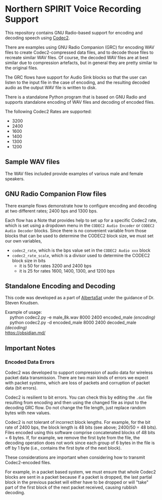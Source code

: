# Northern SPIRIT Voice Recording Support

This repository contains GNU Radio-based support for encoding and decoding speech using [Codec2](https://en.wikipedia.org/wiki/Codec_2).

There are examples using GNU Radio Companion (GRC) for encoding WAV files to create Codec2-compressed data files, and to decode those files to recreate similar WAV files. Of course, the decoded WAV files are at best similar due to compression artefacts, but in general they are pretty similar to the original files.

The GRC flows have support for Audio Sink blocks so that the user can listen to the input file in the case of encoding, and the resulting decoded audio as the output WAV file is written to disk.

There is a standalone Python program that is based on GNU Radio and supports standalone encoding of WAV files and decoding of encoded files.

The following Codec2 Rates are supported:
   * 3200
   * 2400
   * 1600
   * 1400
   * 1300
   * 1200
   
## Sample WAV files

The WAV files included provide examples of various male and female speakers.

## GNU Radio Companion Flow files

There example flows demonstrate how to configure encoding and decoding at two different rates; 2400 bps and 1300 bps.

Each flow has a Note that provides help to set up for a specific Codec2 rate, which is set using a dropdown menu in the `CODEC2 Audio Encoder` or `CODEC2 Audio Decoder` blocks. Since there is no convenient variable from those blocks that can be used to determine the CODEC2 block size, we must set our own variables,
   * `codec2_rate`, which is the bps value set in the `CODEC2 Audio xxx` block
   * `codec2_rate_scale`, which is a divisor used to determine the CODEC2 block size in bits
      * it is 50 for rates 3200 and 2400 bps
      * it is 25 for rates 1600, 1400, 1300, and 1200 bps
      
## Standalone Encoding and Decoding

This code was developed as a part of [AlbertaSat](https://albertasat.ca/) under the guidance of Dr. Steven Knudsen.

Example of usage:<br>
&nbsp;&nbsp;&nbsp;&nbsp;python codec2.py -e male_8k.wav 8000 2400 encoded_male <em>(encoding)</em><br>
&nbsp;&nbsp;&nbsp;&nbsp;python codec2.py -d encoded_male 8000 2400 decoded_male <em>(decoding)</em><br>
https://obsidian.md/

## Important Notes

### Encoded Data Errors

Codec2 was developed to support compression of audio data for wireless packet data transmission. There are two main kinds of errors we expect with packet systems, which are loss of packets and corruption of packet data (bit errors).

Codec2 is resilient to bit errors. You can check this by editing the `.dat` file resulting from encoding and then using the changed file as input to the decoding GRC flow. Do not change the file length, just replace random bytes with new values. 

Codec2 is not tolerant of incorrect block lengths. For example, for the bit rate of 2400 bps, the block length is 48 bits (see above; 2400/50 = 48 bits). Files encoded using this software comprise concatenated blocks of 48 bits = 6 bytes. If, for example, we remove the first byte from the file, the decoding operation does not work since each group of 6 bytes in the file is off by 1 byte (i.e., contains the first byte of the next block).

These considerations are important when considering how to transmit Codec2-encoded files. 

For example, in a packet based system, we must ensure that whole Codec2 blocks are sent in a packet because if a packet is dropped, the last partial block in the previous packet will either have to be dropped or will "take" part of the first block of the next packet received, causing rubbish decoding. 